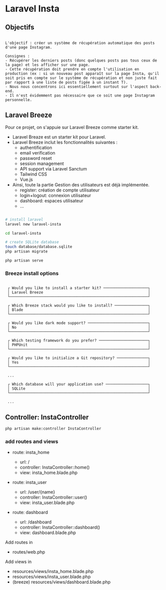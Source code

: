 # Laravel Insta

## Objectifs

```

L'objectif : créer un système de récupération automatique des posts d'une page Instagram. 

Consignes : 
- Récupérer les derniers posts (donc quelques posts pas tous ceux de la page) et les afficher sur une page. 
- Cette récupération doit prendre en compte l'utilisation en production (ex : si un nouveau post apparaît sur la page Insta, qu'il soit pris en compte sur le système de récupération et non juste fait par rapport à une liste de posts figée à un instant T). 
- Nous nous concentrons ici essentiellement surtout sur l'aspect back-end.
- Il n'est évidemment pas nécessaire que ce soit une page Instagram personnelle.

```

## Laravel Breeze

Pour ce projet, on s'appuie sur Laravel Breeze comme starter kit.
* Laravel Breaze est un starter kit pour Laravel.
* Laravel Breeze inclut les fonctionnalités suivantes :
  * authentification
  * email verification
  * password reset
  * session management
  * API support via Laravel Sanctum
  * Tailwind CSS
  * Vue.js
* Ainsi, toute la partie Gestion des utilisateurs est déjà implémentée.
  * register: création de compte utilisateur
  * login+logout: connexion utilisateur
  * dashboard: espaces utilisateur
  * ...


```bash

# install laravel
laravel new laravel-insta

cd laravel-insta

# create SQLite database
touch database/database.sqlite
php artisan migrate

php artisan serve

```

### Breeze install options

```

 ┌ Would you like to install a starter kit? ────────────────────┐
 │ Laravel Breeze                                               │
 └──────────────────────────────────────────────────────────────┘

 ┌ Which Breeze stack would you like to install? ───────────────┐
 │ Blade                                                        │
 └──────────────────────────────────────────────────────────────┘

 ┌ Would you like dark mode support? ───────────────────────────┐
 │ No                                                           │
 └──────────────────────────────────────────────────────────────┘

 ┌ Which testing framework do you prefer? ──────────────────────┐
 │ PHPUnit                                                      │
 └──────────────────────────────────────────────────────────────┘

 ┌ Would you like to initialize a Git repository? ──────────────┐
 │ Yes                                                          │
 └──────────────────────────────────────────────────────────────┘
 
 ...

 ┌ Which database will your application use? ───────────────────┐
 │ SQLite                                                       │
 └──────────────────────────────────────────────────────────────┘

 ...

```

## Controller: InstaController

```bash
php artisan make:controller InstaController
```

### add routes and views

* route: insta_home
  * url: /
  * controller: InstaController::home()
  * view: insta_home.blade.php

* route: insta_user
  * url: /user/{name}
  * controller: InstaController::user()
  * view: insta_user.blade.php

* route: dashboard
  * url: /dashboard
  * controller: InstaController::dashboard()
  * view: dashboard.blade.php

Add routes in  
* routes/web.php

Add views in
* resources/views/insta_home.blade.php
* resources/views/insta_user.blade.php
* (breeze) resources/views/dashboard.blade.php


